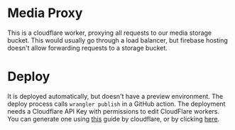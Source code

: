 # Media Proxy

This is a cloudflare worker, proxying all requests to our media storage bucket. This would usually go through a load balancer, but firebase hosting doesn't allow forwarding requests to a storage bucket.

# Deploy

It is deployed automatically, but doesn't have a preview environment.
The deploy process calls `wrangler publish` in a GitHub action. The deployment needs a Cloudflare API Key with permissions to edit CloudFlare workers. You can generate one using [this](https://developers.cloudflare.com/api/tokens/create/) guide by cloudflare, or by clicking [here](https://dash.cloudflare.com/profile/api-tokens).
